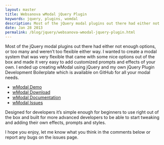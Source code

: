 ```yaml
---
layout: master
title: Websanova wModal jQuery Plugin
keywords: jquery, plugins, womdal
description: Most of the jQuery modal plugins out there had either not enough options, or too many and weren’t too flexible either way.
date: Jan 28 2013
permalink: /blog/jquery/websanova-wmodal-jquery-plugin.html
---
```


Most of the jQuery modal plugins out there had either not enough options, or too many and weren’t too flexible either way. I wanted to create a modal system that was very flexible that came with some nice options out of the box and made it very easy to add customized prompts and effects of your own. I ended up creating wModal using jQuery and my own jQuery Plugin Development Boilerplate which is available on GitHub for all your modal needs.

* [wModal Demo](http://wmodal.websanova.com)
* [wModal Download](https://github.com/websanova/wModal/releases)
* [wModal Documentation](https://github.com/websanova/wModal#wmodaljs)
* [wModal Issues](https://github.com/websanova/wModal/issues)

Designed for developers it’s simple enough for beginners to use right out of the box and built for more advanced developers to be able to start tweaking and adding their own effects, prompts and styles.

I hope you enjoy, let me know what you think in the comments below or report any bugs on the issues page.